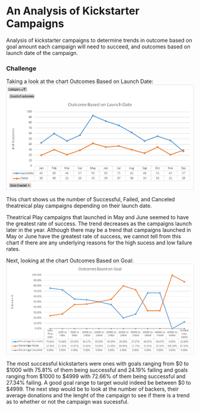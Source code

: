 # An Analysis of Kickstarter Campaigns
Analysis of kickstarter campaigns to determine trends in outcome based on goal amount each campaign will need to succeed, and outcomes based on launch date of the campaign.

### Challenge
Taking a look at the chart Outcomes Based on Launch Date:
![Outcome Based on Launch Date Chart](https://github.com/edyeh1991/kickstarter-analysis/blob/master/Outcome%20Based%20on%20Launch%20Date.png)

This chart shows us the number of Successful, Failed, and Canceled theatreical play campaigns depending on their launch date.

Theatrical Play campaigns that launched in May and June seemed to have the greatest rate of success.
The trend decreases as the campaigns launch later in the year.
Although there may be a trend that campaigns launched in May or June have the greatest rate of success, we cannot tell from this chart if there are any underlying reasons for the high sucess and low failure rates.

Next, looking at the chart Outcomes Based on Goal:
![Outcome Based on Goal Chart](https://github.com/edyeh1991/kickstarter-analysis/blob/master/Outcome%20Based%20on%20Goal%20Chart.png)

The most successful kickstarters were ones with goals ranging from $0 to $1000 with 75.81% of them being successful and 24.19% failing and goals ranging from $1000 to $4999 with 72.66% of them being successful and 27.34% failing. A good goal range to target would indeed be between $0 to $4999. The next step would be to look at the number of backers, their average donations and the lenght of the campaign to see if there is a trend as to whether or not the campaign was sucessful.


